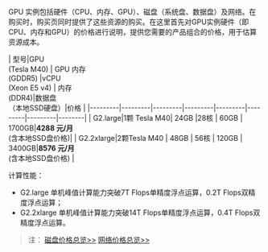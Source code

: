 GPU 实例包括硬件（CPU、内存、GPU）、磁盘（系统盘、数据盘）及网络。在购买时，购买页同时提供了这些资源的购买。在这里首先对GPU实例硬件（即CPU、内存和GPU）的价格进行说明，提供您需要的产品组合的价格，用于估算资源成本。

| 型号|GPU <br>(Tesla M40) | GPU 内存 <br> (GDDR5) |vCPU <br> (Xeon E5 v4) | 内存  <br>(DDR4)|数据盘 <br>（本地SSD硬盘）|价格 |
|---------|---------|---------|---------|---------|---------|---------|--------|
| G2.large|1颗 Tesla M40| 24GB |28核 | 60GB |  1700GB|**4288 元/月**<br>(含本地SSD盘价格)|
| G2.2xlarge|2颗Tesla M40 | 48GB | 56核 | 120GB | 3400GB|**8576 元/月**<br>(含本地SSD盘价格) |

计算性能：

- G2.large 单机峰值计算能力突破7T Flops单精度浮点运算，0.2T Flops双精度浮点运算；
- G2.2xlarge 单机峰值计算能力突破14T Flops单精度浮点运算，0.4T Flops双精度浮点运算。

>注：
>[磁盘价格总览>>](https://www.qcloud.com/document/product/213/2255)
>[网络价格总览>>](https://www.qcloud.com/document/product/213/509)



